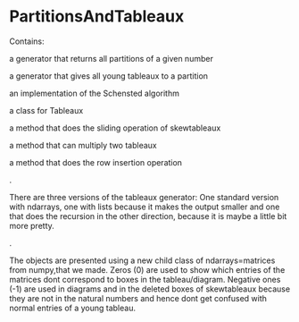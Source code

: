 # PartitionsAndTableaux

Contains: 

a generator that returns all partitions of a given number 

a generator that gives all young tableaux to a partition 

an implementation of the Schensted algorithm

a class for Tableaux

a method that does the sliding operation of skewtableaux

a method that can multiply two tableaux

a method that does the row insertion operation





.

There are three versions of the tableaux generator: One standard version with ndarrays, one with lists
because it makes the output smaller and one that does the recursion in the other direction, because it is
maybe a little bit more pretty.

.

The objects are presented using a new child class of ndarrays=matrices from numpy,that we made. Zeros (0) are used to show which entries of
the matrices dont correspond to boxes in the tableau/diagram. Negative ones (-1) are used in diagrams 
and in the deleted boxes of skewtableaux because they are not in the natural numbers and hence dont get 
confused with normal entries of a young tableau.

